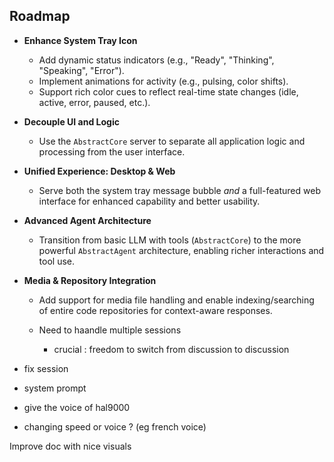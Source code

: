 ## Roadmap

- **Enhance System Tray Icon**
  - Add dynamic status indicators (e.g., "Ready", "Thinking", "Speaking", "Error").
  - Implement animations for activity (e.g., pulsing, color shifts).
  - Support rich color cues to reflect real-time state changes (idle, active, error, paused, etc.).

- **Decouple UI and Logic**
  - Use the `AbstractCore` server to separate all application logic and processing from the user interface.

- **Unified Experience: Desktop & Web**
  - Serve both the system tray message bubble *and* a full-featured web interface for enhanced capability and better usability.

- **Advanced Agent Architecture**
  - Transition from basic LLM with tools (`AbstractCore`) to the more powerful `AbstractAgent` architecture, enabling richer interactions and tool use.

- **Media & Repository Integration**
  - Add support for media file handling and enable indexing/searching of entire code repositories for context-aware responses.

  - Need to haandle multiple sessions
    - crucial : freedom to switch from discussion to discussion

- fix session
- system prompt
- give the voice of hal9000
- changing speed or voice ? (eg french voice)

Improve doc with nice visuals